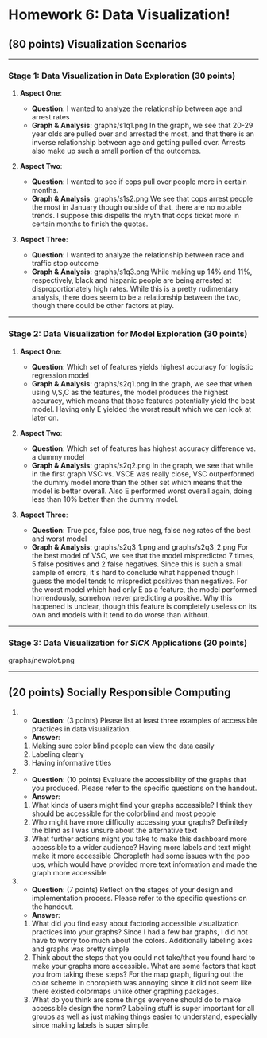# Homework 6: Data Visualization!

## (80 points) Visualization Scenarios

------------------------------------------------------------------------------------------------------------

### Stage 1: Data Visualization in Data Exploration (30 points)

1. **Aspect One**:
    - **Question**: I wanted to analyze the relationship between age and arrest rates
    - **Graph & Analysis**: graphs/s1q1.png
    In the graph, we see that 20-29 year olds are pulled over and arrested the most, and that there is an inverse relationship between age and getting pulled over. Arrests also make up such a small portion of the outcomes.

2. **Aspect Two**:
    - **Question**: I wanted to see if cops pull over people more in certain months.
    - **Graph & Analysis**: graphs/s1s2.png
    We see that cops arrest people the most in January though outside of that, there are no notable trends. I suppose this dispells the myth that cops ticket more in certain months to finish the quotas. 

3. **Aspect Three**:
    - **Question**: I wanted to analyze the relationship between race and traffic stop outcome
    - **Graph & Analysis**: graphs/s1q3.png
    While making up 14% and 11%, respectively, black and hispanic people are being arrested at disproportionately high rates. While this is a pretty rudimentary analysis, there does seem to be a relationship between the two, though there could be other factors at play.

------------------------------------------------------------------------------------------------------------

### Stage 2: Data Visualization for Model Exploration (30 points)

1. **Aspect One**:
    - **Question**: Which set of features yields highest accuracy for logistic regression model
    - **Graph & Analysis**: graphs/s2q1.png
    In the graph, we see that when using V,S,C as the features, the model produces the highest accuracy, which means that those features potentially yield the best model. Having only E yielded the worst result which we can look at later on.

2. **Aspect Two**:
    - **Question**: Which set of features has highest accuracy difference vs. a dummy model
    - **Graph & Analysis**: graphs/s2q2.png
    In the graph, we see that while in the first graph VSC vs. VSCE was really close, VSC outperformed the dummy model more than the other set which means that the model is better overall. Also E performed worst overall again, doing less than 10% better than the dummy model.

3. **Aspect Three**:
    - **Question**: True pos, false pos, true neg, false neg rates of the best and worst model
    - **Graph & Analysis**: graphs/s2q3_1.png and graphs/s2q3_2.png
    For the best model of VSC, we see that the model mispredicted 7 times, 5 false positives and 2 false negatives. Since this is such a small sample of errors, it's hard to conclude what happened though I guess the model tends to mispredict positives than negatives.
    For the worst model which had only E as a feature, the model performed horrendously, somehow never predicting a positive. Why this happened is unclear, though this feature is completely useless on its own and models with it tend to do worse than without.

------------------------------------------------------------------------------------------------------------

### Stage 3: Data Visualization for *SICK* Applications (20 points)

graphs/newplot.png

------------------------------------------------------------------------------------------------------------

## (20 points) Socially Responsible Computing

1.
    - **Question**: (3 points) Please list at least three examples of accessible practices in data visualization.
    - **Answer**:
    1. Making sure color blind people can view the data easily
    2. Labeling clearly
    3. Having informative titles

                

2.
    - **Question**: (10 points) Evaluate the accessibility of the graphs that you produced. Please refer to the specific questions on the handout.
    - **Answer**:
    1. What kinds of users might find your graphs accessible?
        I think they should be accessible for the colorblind and most people
    2. Who might have more difficulty accessing your graphs?
        Definitely the blind as I was unsure about the alternative text
    3. What further actions might you take to make this dashboard more accessible to a wider audience?
        Having more labels and text might make it more accessible
        Choropleth had some issues with the pop ups, which would have provided more text information and made the graph more accessible


3.
    - **Question**: (7 points) Reflect on the stages of your design and implementation process. Please refer to the specific questions on the handout.
    - **Answer**:
    1. What did you find easy about factoring accessible visualization practices into your graphs?
        Since I had a few bar graphs, I did not have to worry too much about the colors. Additionally labeling axes and graphs was pretty simple
    2. Think about the steps that you could not take/that you found hard to make your graphs more accessible. What are some factors that kept you from taking these steps?
        For the map graph, figuring out the color scheme in choropleth was annoying since it did not seem like there existed colormaps unlike other graphing packages.
    3. What do you think are some things everyone should do to make accessible design the norm?
        Labeling stuff is super important for all groups as well as just making things easier to understand, especially since making labels is super simple.


